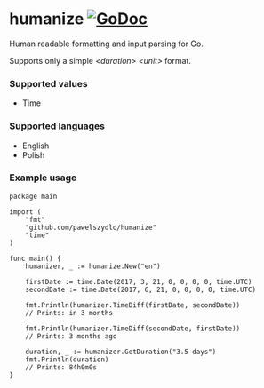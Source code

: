 # humanize [![GoDoc](https://godoc.org/github.com/pawelszydlo/humanize?status.svg)](https://godoc.org/github.com/pawelszydlo/humanize)
Human readable formatting and input parsing for Go. 

Supports only a simple _\<duration> \<unit>_ format.

### Supported values
* Time

### Supported languages
* English
* Polish

### Example usage

```golang
package main
  
import (
    "fmt"
    "github.com/pawelszydlo/humanize"
    "time"
)

func main() {
    humanizer, _ := humanize.New("en")

    firstDate := time.Date(2017, 3, 21, 0, 0, 0, 0, time.UTC)
    secondDate := time.Date(2017, 6, 21, 0, 0, 0, 0, time.UTC)

    fmt.Println(humanizer.TimeDiff(firstDate, secondDate))
    // Prints: in 3 months

    fmt.Println(humanizer.TimeDiff(secondDate, firstDate))
    // Prints: 3 months ago

    duration, _ := humanizer.GetDuration("3.5 days")
    fmt.Println(duration)
    // Prints: 84h0m0s 
}
```